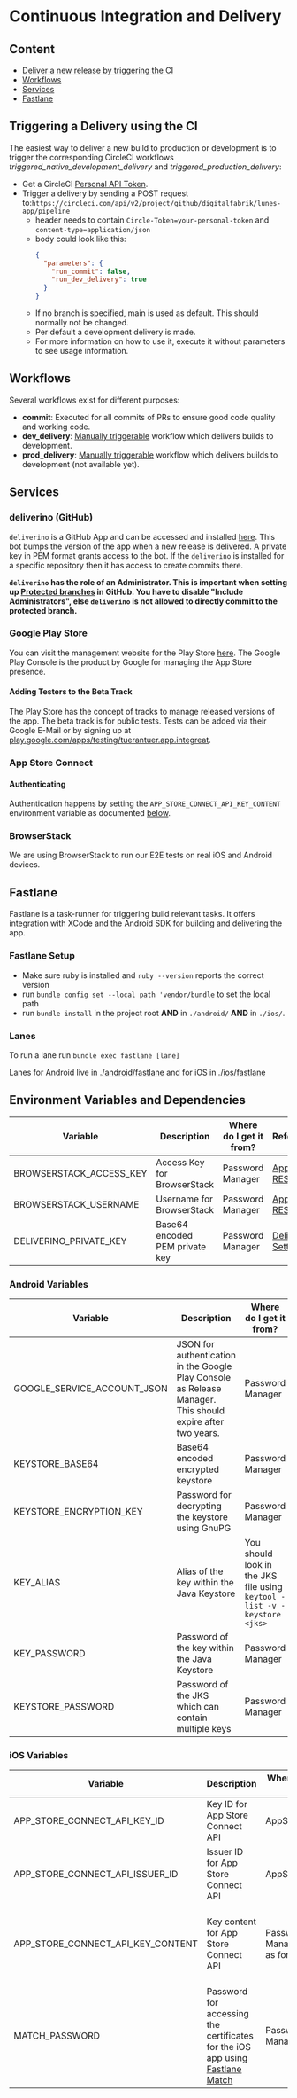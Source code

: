 # Continuous Integration and Delivery

## Content

- [Deliver a new release by triggering the CI](#triggering-a-delivery-using-the-ci)
- [Workflows](#workflows)
- [Services](#services)
- [Fastlane](#fastlane)

## Triggering a Delivery using the CI

The easiest way to deliver a new build to production or development is to trigger the corresponding CircleCI workflows _triggered_native_development_delivery_ and _triggered_production_delivery_:

- Get a CircleCI [Personal API Token](https://circleci.com/docs/2.0/managing-api-tokens/).
- Trigger a delivery by sending a POST request to:`https://circleci.com/api/v2/project/github/digitalfabrik/lunes-app/pipeline`
  - header needs to contain `Circle-Token=your-personal-token` and `content-type=application/json`
  - body could look like this:
    ```json
    {
      "parameters": {
        "run_commit": false,
        "run_dev_delivery": true
      }
    }
    ```
  - If no branch is specified, main is used as default. This should normally not be changed.
  - Per default a development delivery is made.
  - For more information on how to use it, execute it without parameters to see usage information.

## Workflows

Several workflows exist for different purposes:

- **commit**: Executed for all commits of PRs to ensure good code quality and working code.
- **dev_delivery**: [Manually triggerable](#triggering-a-delivery-using-the-ci) workflow which delivers builds to development.
- **prod_delivery**: [Manually triggerable](#triggering-a-delivery-using-the-ci) workflow which delivers builds to development (not available yet).

## Services

### deliverino (GitHub)

`deliverino` is a GitHub App and can be accessed and installed [here](https://github.com/apps/deliverino). This bot bumps the version of the app when a new release is delivered.
A private key in PEM format grants access to the bot. If the `deliverino` is installed for a specific repository then it has access to create commits there.

**`deliverino` has the role of an Administrator. This is important when setting up [Protected branches](https://help.github.com/en/github/administering-a-repository/about-branch-restrictions) in GitHub. You have to disable "Include Administrators", else `deliverino` is not allowed to directly commit to the protected branch.**

### Google Play Store

You can visit the management website for the Play Store [here](https://play.google.com/apps/publish/). The Google Play Console is the product by Google for managing the App Store presence.

#### Adding Testers to the Beta Track

The Play Store has the concept of tracks to manage released versions of the app. The beta track is for public tests. Tests can be added via their Google E-Mail or by signing up at [play.google.com/apps/testing/tuerantuer.app.integreat](https://play.google.com/apps/testing/tuerantuer.app.integreat).

### App Store Connect

#### Authenticating

Authentication happens by setting the `APP_STORE_CONNECT_API_KEY_CONTENT` environment variable as documented [below](#ios-variables).

### BrowserStack

We are using BrowserStack to run our E2E tests on real iOS and Android devices.

## Fastlane

Fastlane is a task-runner for triggering build relevant tasks. It offers integration with XCode and the Android SDK for building and delivering the app.

### Fastlane Setup

- Make sure ruby is installed and `ruby --version` reports the correct version
- run `bundle config set --local path 'vendor/bundle` to set the local path
- run `bundle install` in the project root **AND** in `./android/` **AND** in `./ios/`.

### Lanes

To run a lane run `bundle exec fastlane [lane]`

Lanes for Android live in [./android/fastlane](./android/fastlane) and for iOS in [./ios/fastlane](./ios/fastlane)

## Environment Variables and Dependencies

| Variable                | Description                    | Where do I get it from? | Reference                                                                                  ||
| ----------------------- | ------------------------------ | ----------------------- | ------------------------------------------------------------------------------------------ | ------------------------------------------------ |
| BROWSERSTACK_ACCESS_KEY | Access Key for BrowserStack    | Password Manager        | [Appium REST API](https://www.browserstack.com/app-automate/rest-api)                      ||
| BROWSERSTACK_USERNAME   | Username for BrowserStack      | Password Manager        | [Appium REST API](https://www.browserstack.com/app-automate/rest-api)                      ||
| DELIVERINO_PRIVATE_KEY  | Base64 encoded PEM private key | Password Manager        | [Deliverino Settings](https://github.com/organizations/Integreat/settings/apps/deliverino) | [Deliverino](https://github.com/apps/deliverino) |

### Android Variables

| Variable                    | Description                                                                                                | Where do I get it from?                                                  | Reference                                                                                              |
| --------------------------- | ---------------------------------------------------------------------------------------------------------- | ------------------------------------------------------------------------ | ------------------------------------------------------------------------------------------------------ |
| GOOGLE_SERVICE_ACCOUNT_JSON | JSON for authentication in the Google Play Console as Release Manager. This should expire after two years. | Password Manager                                                         | [Service Account Docu](https://cloud.google.com/iam/docs/creating-managing-service-account-keys?hl=de) |
| KEYSTORE_BASE64             | Base64 encoded encrypted keystore                                                                          | Password Manager                                                         | -                                                                                                      |
| KEYSTORE_ENCRYPTION_KEY     | Password for decrypting the keystore using GnuPG                                                           | Password Manager                                                         | -                                                                                                      |
| KEY_ALIAS                   | Alias of the key within the Java Keystore                                                                  | You should look in the JKS file using `keytool -list -v -keystore <jks>` | -                                                                                                      |
| KEY_PASSWORD                | Password of the key within the Java Keystore                                                               | Password Manager                                                         | -                                                                                                      |
| KEYSTORE_PASSWORD           | Password of the JKS which can contain multiple keys                                                        | Password Manager                                                         | -                                                                                                      |


### iOS Variables

| Variable                          | Description                                                                                                                | Where do I get it from? | Example                                                                    | Reference                                                                                   |
| --------------------------------- | -------------------------------------------------------------------------------------------------------------------------- | ----------------------- | -------------------------------------------------------------------------- | ------------------------------------------------------------------------------------------- |
| APP_STORE_CONNECT_API_KEY_ID      | Key ID for App Store Connect API                                                                                           | AppStoreConnect        | D83848D23                                                                  | [app_store_connect_api_key](https://docs.fastlane.tools/actions/app_store_connect_api_key/) |
| APP_STORE_CONNECT_API_ISSUER_ID   | Issuer ID for App Store Connect API                                                                                        | AppStoreConnect        | 227b0bbf-ada8-458c-9d62-3d8022b7d07f                                       | [app_store_connect_api_key](https://docs.fastlane.tools/actions/app_store_connect_api_key/) |
| APP_STORE_CONNECT_API_KEY_CONTENT | Key content for App Store Connect API                                                                                      | Password Manager (same as for Integreat)        | -----BEGIN EC PRIVATE KEY-----\nfewfawefawfe\n-----END EC PRIVATE KEY----- | [app_store_connect_api_key](https://docs.fastlane.tools/actions/app_store_connect_api_key/) |
| MATCH_PASSWORD                    | Password for accessing the certificates for the iOS app using [Fastlane Match](https://docs.fastlane.tools/actions/match/) | Password Manager        | 123456                                                                     | [Using a Git Repo](https://docs.fastlane.tools/actions/match/#git-repo-encryption-password) |

